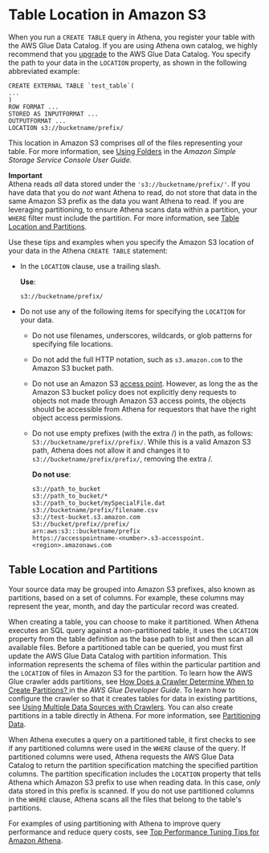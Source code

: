 # Table Location in Amazon S3<a name="tables-location-format"></a>

When you run a `CREATE TABLE` query in Athena, you register your table with the AWS Glue Data Catalog\. If you are using Athena own catalog, we highly recommend that you [upgrade](glue-upgrade.md) to the AWS Glue Data Catalog\. You specify the path to your data in the `LOCATION` property, as shown in the following abbreviated example:

```
CREATE EXTERNAL TABLE `test_table`(
...
)
ROW FORMAT ...
STORED AS INPUTFORMAT ...
OUTPUTFORMAT ...
LOCATION s3://bucketname/prefix/
```

This location in Amazon S3 comprises *all* of the files representing your table\. For more information, see [Using Folders](https://docs.aws.amazon.com/AmazonS3/latest/user-guide/using-folders.html) in the *Amazon Simple Storage Service Console User Guide\.* 

**Important**  
Athena reads *all* data stored under the `'s3://bucketname/prefix/'`\. If you have data that you do *not* want Athena to read, do not store that data in the same Amazon S3 prefix as the data you want Athena to read\. If you are leveraging partitioning, to ensure Athena scans data within a partition, your `WHERE` filter must include the partition\. For more information, see [Table Location and Partitions](#table-location-and-partitions)\.

Use these tips and examples when you specify the Amazon S3 location of your data in the Athena `CREATE TABLE` statement:
+ In the `LOCATION` clause, use a trailing slash\.

   **Use**:

  ```
  s3://bucketname/prefix/
  ```
+ Do not use any of the following items for specifying the `LOCATION` for your data\.
  + Do not use filenames, underscores, wildcards, or glob patterns for specifying file locations\.
  + Do not add the full HTTP notation, such as `s3.amazon.com` to the Amazon S3 bucket path\.
  + Do not use an Amazon S3 [ access point](https://aws.amazon.com/s3/features/access-points/)\. However, as long the as the Amazon S3 bucket policy does not explicitly deny requests to objects not made through Amazon S3 access points, the objects should be accessible from Athena for requestors that have the right object access permissions\.
  + Do not use empty prefixes \(with the extra /\) in the path, as follows: `S3://bucketname/prefix//prefix/`\. While this is a valid Amazon S3 path, Athena does not allow it and changes it to `s3://bucketname/prefix/prefix/`, removing the extra /\. 

     **Do not use**:

    ```
    s3://path_to_bucket
    s3://path_to_bucket/*
    s3://path_to_bucket/mySpecialFile.dat
    s3://bucketname/prefix/filename.csv
    s3://test-bucket.s3.amazon.com
    S3://bucket/prefix//prefix/
    arn:aws:s3:::bucketname/prefix
    https://accesspointname-<number>.s3-accesspoint.<region>.amazonaws.com
    ```

## Table Location and Partitions<a name="table-location-and-partitions"></a>

 Your source data may be grouped into Amazon S3 prefixes, also known as partitions, based on a set of columns\. For example, these columns may represent the year, month, and day the particular record was created\. 

When creating a table, you can choose to make it partitioned\. When Athena executes an SQL query against a non\-partitioned table, it uses the `LOCATION` property from the table definition as the base path to list and then scan all available files\. Before a partitioned table can be queried, you must first update the AWS Glue Data Catalog with partition information\. This information represents the schema of files within the particular partition and the `LOCATION` of files in Amazon S3 for the partition\. To learn how the AWS Glue crawler adds partitions, see [How Does a Crawler Determine When to Create Partitions? ](https://docs.aws.amazon.com/glue/latest/dg/add-crawler.html#crawler-s3-folder-table-partition) in the *AWS Glue Developer Guide*\. To learn how to configure the crawler so that it creates tables for data in existing partitions, see [Using Multiple Data Sources with Crawlers](glue-best-practices.md#schema-crawlers-data-sources)\. You can also create partitions in a table directly in Athena\. For more information, see [Partitioning Data](partitions.md)\.

When Athena executes a query on a partitioned table, it first checks to see if any partitioned columns were used in the `WHERE` clause of the query\. If partitioned columns were used, Athena requests the AWS Glue Data Catalog to return the partition specification matching the specified partition columns\. The partition specification includes the `LOCATION` property that tells Athena which Amazon S3 prefix to use when reading data\. In this case, *only* data stored in this prefix is scanned\. If you do not use partitioned columns in the `WHERE` clause, Athena scans all the files that belong to the table's partitions\. 

For examples of using partitioning with Athena to improve query performance and reduce query costs, see [Top Performance Tuning Tips for Amazon Athena](http://aws.amazon.com/blogs/big-data/top-10-performance-tuning-tips-for-amazon-athena/)\.